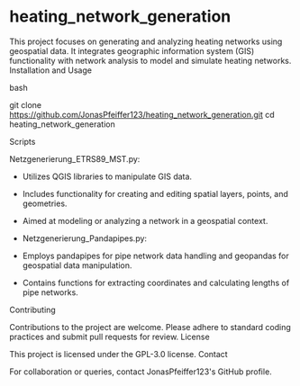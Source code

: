 # heating_network_generation

This project focuses on generating and analyzing heating networks using geospatial data. It integrates geographic information system (GIS) functionality with network analysis to model and simulate heating networks.
Installation and Usage

bash

git clone https://github.com/JonasPfeiffer123/heating_network_generation.git
cd heating_network_generation

Scripts

Netzgenerierung_ETRS89_MST.py:
- Utilizes QGIS libraries to manipulate GIS data.
- Includes functionality for creating and editing spatial layers, points, and geometries.
- Aimed at modeling or analyzing a network in a geospatial context.

- Netzgenerierung_Pandapipes.py:
- Employs pandapipes for pipe network data handling and geopandas for geospatial data manipulation.
- Contains functions for extracting coordinates and calculating lengths of pipe networks.

Contributing

Contributions to the project are welcome. Please adhere to standard coding practices and submit pull requests for review.
License

This project is licensed under the GPL-3.0 license.
Contact

For collaboration or queries, contact JonasPfeiffer123's GitHub profile.
